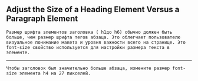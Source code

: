 ## Adjust the Size of a Heading Element Versus a Paragraph Element ##



    Размер шрифта элементов заголовка ( h1до h6) обычно должен быть больше, чем размер шрифта тегов абзаца. Это облегчает пользователю визуальное понимание макета и уровня важности всего на странице. Это font-size свойство используется для настройки размера текста в элементе.
<HR>

    Чтобы заголовок был значительно больше абзаца, измените размер font-size элемента h4 на 27 пикселей.


